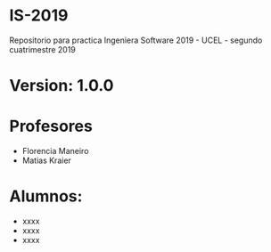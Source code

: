# IS-2019
Repositorio para practica Ingeniera Software 2019 - UCEL - segundo cuatrimestre 2019

# Version: 1.0.0

# Profesores
- Florencia Maneiro
- Matias Kraier

# Alumnos: 
- xxxx
- xxxx
- xxxx



